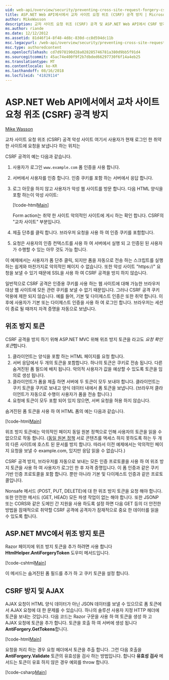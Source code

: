 ```yaml
---
uid: web-api/overview/security/preventing-cross-site-request-forgery-csrf-attacks
title: ASP.NET Web API에서에서 교차 사이트 요청 위조 (CSRF) 공격 방지 | Microsoft Docs
author: MikeWasson
description: 교차 사이트 요청 위조 (CSRF) 공격 및 ASP.NET Web API에서 CSRF 방지 조치를 구현 하는 방법을 설명 합니다.
ms.author: riande
ms.date: 12/12/2012
ms.assetid: 81d46f14-8f48-4d8c-830d-cc8d594dc11b
msc.legacyurl: /web-api/overview/security/preventing-cross-site-request-forgery-csrf-attacks
msc.type: authoredcontent
ms.openlocfilehash: cd7d978190d28a028285746781a380d9bb5f91d4
ms.sourcegitcommit: 45ac74e400f9f2b7dbded66297730f6f14a4eb25
ms.translationtype: MT
ms.contentlocale: ko-KR
ms.lasthandoff: 08/16/2018
ms.locfileid: "41829114"
---
```

<a name="preventing-cross-site-request-forgery-csrf-attacks-in-aspnet-web-api"></a>ASP.NET Web API에서에서 교차 사이트 요청 위조 (CSRF) 공격 방지
====================
[Mike Wasson](https://github.com/MikeWasson)

교차 사이트 요청 위조 (CSRF) 공격 악성 사이트 여기서 사용자가 현재 로그인 한 취약 한 사이트에 요청을 보냅니다 하는 위치는

CSRF 공격의 예는 다음과 같습니다.

1. 사용자가 로그인 `www.example.com` 폼 인증을 사용 합니다.
2. 서버에서 사용자를 인증 합니다. 인증 쿠키를 포함 하는 서버에서 응답 합니다.
3. 로그 아웃을 하지 않고 사용자가 악성 웹 사이트를 방문 합니다. 다음 HTML 양식을 포함 하는이 악성 사이트: 

    [!code-html[Main](preventing-cross-site-request-forgery-csrf-attacks/samples/sample1.html)]

    Form action는 취약 한 사이트 악의적인 사이트에 게시 하는 확인 합니다. CSRF의 "교차 사이트" 부분입니다.
4. 제출 단추를 클릭 합니다. 브라우저 요청을 사용 하 여 인증 쿠키를 포함합니다.
5. 요청은 사용자의 인증 컨텍스트를 사용 하 여 서버에서 실행 되 고 인증된 된 사용자가 수행할 수 있는 아무 것도 가능 합니다.

이 예제에서는 사용자가 폼 단추 클릭, 되지만 폼을 자동으로 전송 하는 스크립트를 실행 하는 쉽게와 마찬가지로 악의적인 페이지 수 없습니다. 또한 악성 사이트 "https://" 요청을 보낼 수 있기 때문에 SSL을 사용 하 여 CSRF 공격을 방지 하지 않습니다.

일반적으로 CSRF 공격은 인증용 쿠키를 사용 하는 웹 사이트에 대해 가능한 브라우저 대상 웹 사이트에 모든 관련 쿠키를 보낼 수 없기 때문입니다. 그러나 CSRF 공격 쿠키 악용에 제한 되지 않습니다. 예를 들어, 기본 및 다이제스트 인증은 또한 취약 합니다. 이후에 사용자가 기본 또는 다이제스트 인증을 사용 하 여 로그인 합니다. 브라우저는 세션이 종료 될 때까지 자격 증명을 자동으로 보냅니다.

## <a name="anti-forgery-tokens"></a>위조 방지 토큰

CSRF 공격을 방지 하기 위해 ASP.NET MVC 위해 위조 방지 토큰을 라고도 *요청 확인 토큰*합니다.

1. 클라이언트는 양식을 포함 하는 HTML 페이지를 요청 합니다.
2. 서버 응답에서 두 개의 토큰을 포함합니다. 하나의 토큰은 쿠키로 전송 됩니다. 다른 숨겨진된 폼 필드에 배치 됩니다. 악의적 사용자가 값을 예상할 수 있도록 토큰을 임의로 생성 됩니다.
3. 클라이언트가 폼을 제출 하면 서버에 두 토큰이 모두 보내야 합니다. 클라이언트는 쿠키 토큰을 쿠키로 보내고 양식 데이터 내에서 폼 토큰을 보냅니다. (브라우저 클라이언트가 자동으로 수행이 사용자가 폼을 전송 합니다.)
4. 요청에 토큰이 모두 포함 되어 있지 않으면, 서버 요청을 허용 하지 않습니다.

숨겨진된 폼 토큰을 사용 하 여 HTML 폼의 예는 다음과 같습니다.

[!code-html[Main](preventing-cross-site-request-forgery-csrf-attacks/samples/sample2.html)]

위조 방지 토큰에는 악의적인 페이지 동일 원본 정책으로 인해 사용자의 토큰을 읽을 수 없으므로 작동 합니다. ([동일 원본 정책](http://www.w3.org/Security/wiki/Same_Origin_Policy) 서로 콘텐츠를 액세스 하지 못하도록 하는 두 개의 다른 사이트에 호스트 된 문서를 방지 합니다. 따라서 이전 예제에서는 악의적인 페이지 요청을 보낼 수 example.com, 있지만 응답 읽을 수 없습니다.)

CSRF 공격 방지, 브라우저를 자동으로 보내는 모든 인증 프로토콜을 사용 하 여 위조 방지 토큰을 사용 하 여 사용자가 로그인 한 후 자격 증명입니다. 이 폼 인증과 같은 쿠키 기반 인증 프로토콜을 포함 합니다. 뿐만 아니라 기본 및 다이제스트 인증과 같은 프로토콜입니다.

Nonsafe 메서드 (POST, PUT, DELETE)에 대 한 위조 방지 토큰을 요청 해야 합니다. 또한 안전한 메서드 (GET, HEAD) 모든 파생 작업이 없는 해야 합니다. 또한 JSONP 또는 CORS와 같은 도메인 간 지원을 사용 하도록 설정 하면 다음 GET 등의 더 안전한 방법을 잠재적으로 취약할 CSRF 공격에 공격자가 잠재적으로 중요 한 데이터를 읽을 수 있도록 합니다.

## <a name="anti-forgery-tokens-in-aspnet-mvc"></a>ASP.NET MVC에서 위조 방지 토큰

Razor 페이지에 위조 방지 토큰을 추가 하려면 사용 합니다 **HtmlHelper.AntiForgeryToken** 도우미 메서드입니다.

[!code-cshtml[Main](preventing-cross-site-request-forgery-csrf-attacks/samples/sample3.cshtml)]

이 메서드는 숨겨진된 폼 필드를 추가 하 고 쿠키 토큰을 설정 합니다.

## <a name="anti-csrf-and-ajax"></a>CSRF 방지 및 AJAX

AJAX 요청이 HTML 양식 데이터가 아닌 JSON 데이터를 보낼 수 있으므로 폼 토큰에서 AJAX 요청에 대 한 문제를 수 있습니다. 하나의 솔루션 사용자 지정 HTTP 헤더에 토큰을 보내는 것입니다. 다음 코드는 Razor 구문을 사용 하 여 토큰을 생성 하 고 AJAX 요청에 토큰을 추가 합니다. 토큰을 호출 하 여 서버에 생성 됩니다 **AntiForgery.GetTokens**합니다.

[!code-html[Main](preventing-cross-site-request-forgery-csrf-attacks/samples/sample4.html)]

요청을 처리 하는 경우 요청 헤더에서 토큰을 추출 합니다. 그런 다음 호출을 **AntiForgery.Validate** 토큰의 유효성을 검사 하는 방법입니다. 합니다 **유효성 검사** 메서드는 토큰이 유효 하지 않은 경우 예외를 throw 합니다.

[!code-csharp[Main](preventing-cross-site-request-forgery-csrf-attacks/samples/sample5.cs)]
